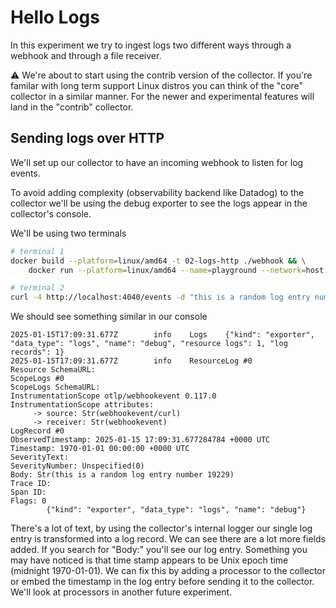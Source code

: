 # Hello Logs

In this experiment we try to ingest logs two different ways through a webhook and through a file receiver.

:warning: We're about to start using the contrib version of the collector. If you're familar with long term support Linux distros you can think of the "core" collector in a similar manner. For the newer and experimental features will land in the "contrib" collector.

## Sending logs over HTTP

We'll set up our collector to have an incoming webhook to listen for log events.

To avoid adding complexity (observability backend like Datadog) to the collector we'll be using the debug exporter to see the logs appear in the collector's console.

We'll be using two terminals

```sh
# terminal 1
docker build --platform=linux/amd64 -t 02-logs-http ./webhook && \
    docker run --platform=linux/amd64 --name=playground --network=host --rm -it -p 4040:4040 02-logs-http
```

```sh
# terminal 2
curl -4 http://localhost:4040/events -d "this is a random log entry number $RANDOM"
```

We should see something similar in our console

```log
2025-01-15T17:09:31.677Z        info    Logs    {"kind": "exporter", "data_type": "logs", "name": "debug", "resource logs": 1, "log records": 1}
2025-01-15T17:09:31.677Z        info    ResourceLog #0
Resource SchemaURL:
ScopeLogs #0
ScopeLogs SchemaURL:
InstrumentationScope otlp/webhookevent 0.117.0
InstrumentationScope attributes:
     -> source: Str(webhookevent/curl)
     -> receiver: Str(webhookevent)
LogRecord #0
ObservedTimestamp: 2025-01-15 17:09:31.677284784 +0000 UTC
Timestamp: 1970-01-01 00:00:00 +0000 UTC
SeverityText:
SeverityNumber: Unspecified(0)
Body: Str(this is a random log entry number 19229)
Trace ID:
Span ID:
Flags: 0
        {"kind": "exporter", "data_type": "logs", "name": "debug"}
```

There's a lot of text, by using the collector's internal logger our single log entry is transformed into a log record. We can see there are a lot more fields added. If you search for "Body:" you'll see our log entry. Something you may have noticed is that time stamp appears to be Unix epoch time (midnight 1970-01-01). We can fix this by adding a processor to the collector or embed the timestamp in the log entry before sending it to the collector. We'll look at processors in another future experiment.
